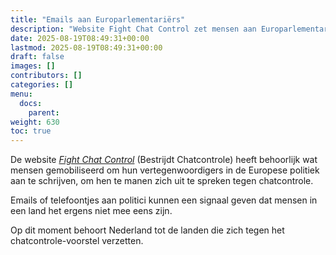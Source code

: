 ```yaml
---
title: "Emails aan Europarlementariërs"
description: "Website Fight Chat Control zet mensen aan Europarlementariërs te mailen over chatcontrole."
date: 2025-08-19T08:49:31+00:00
lastmod: 2025-08-19T08:49:31+00:00
draft: false
images: []
contributors: []
categories: []
menu:
  docs:
    parent: 
weight: 630
toc: true
---
```


De website [*Fight Chat Control*](https://fightchatcontrol.eu) (Bestrijdt Chatcontrole) heeft behoorlijk wat mensen gemobiliseerd om hun vertegenwoordigers in de Europese politiek aan te schrijven, om hen te manen zich uit te spreken tegen chatcontrole. 

Emails of telefoontjes aan politici kunnen een signaal geven dat mensen in een land het ergens niet mee eens zijn.

Op dit moment behoort Nederland tot de landen die zich tegen het chatcontrole-voorstel verzetten.
